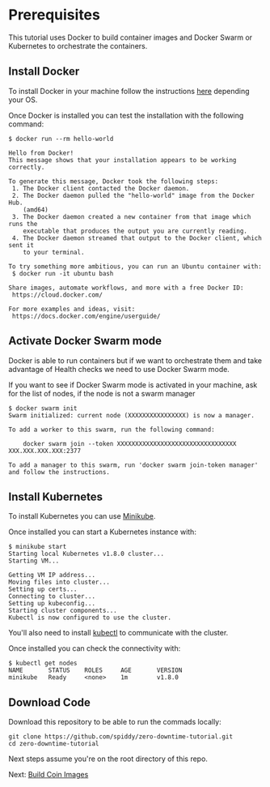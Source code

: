 # Prerequisites

This tutorial uses Docker to build container images and Docker Swarm or Kubernetes to orchestrate the containers.

## Install Docker

To install Docker in your machine follow the instructions [here](https://docs.docker.com/engine/installation/) depending your OS.

Once Docker is installed you can test the installation with the following command:

```shell
$ docker run --rm hello-world

Hello from Docker!
This message shows that your installation appears to be working correctly.

To generate this message, Docker took the following steps:
 1. The Docker client contacted the Docker daemon.
 2. The Docker daemon pulled the "hello-world" image from the Docker Hub.
    (amd64)
 3. The Docker daemon created a new container from that image which runs the
    executable that produces the output you are currently reading.
 4. The Docker daemon streamed that output to the Docker client, which sent it
    to your terminal.

To try something more ambitious, you can run an Ubuntu container with:
 $ docker run -it ubuntu bash

Share images, automate workflows, and more with a free Docker ID:
 https://cloud.docker.com/

For more examples and ideas, visit:
 https://docs.docker.com/engine/userguide/
```

## Activate Docker Swarm mode

Docker is able to run containers but if we want to orchestrate them and take advantage of Health checks we need to use Docker Swarm mode.

If you want to see if Docker Swarm mode is activated in your machine, ask for the list of nodes, if the node is not a swarm manager

```shell
$ docker swarm init
Swarm initialized: current node (XXXXXXXXXXXXXXXX) is now a manager.

To add a worker to this swarm, run the following command:

    docker swarm join --token XXXXXXXXXXXXXXXXXXXXXXXXXXXXXXXXX XXX.XXX.XXX.XXX:2377

To add a manager to this swarm, run 'docker swarm join-token manager' and follow the instructions.
```

## Install Kubernetes

To install Kubernetes you can use [Minikube](https://github.com/kubernetes/minikube).

Once installed you can start a Kubernetes instance with:

```shell
$ minikube start
Starting local Kubernetes v1.8.0 cluster...
Starting VM...

Getting VM IP address...
Moving files into cluster...
Setting up certs...
Connecting to cluster...
Setting up kubeconfig...
Starting cluster components...
Kubectl is now configured to use the cluster.
```

You'll also need to install [kubectl](https://kubernetes.io/docs/tasks/tools/install-kubectl/) to communicate with the cluster.

Once installed you can check the connectivity with:

```shell
$ kubectl get nodes
NAME       STATUS    ROLES     AGE       VERSION
minikube   Ready     <none>    1m        v1.8.0
```

## Download Code

Download this repository to be able to run the commads locally:

```shell
git clone https://github.com/spiddy/zero-downtime-tutorial.git
cd zero-downtime-tutorial
```

Next steps assume you're on the root directory of this repo.

Next: [Build Coin Images](./02-build-coin-images.md)